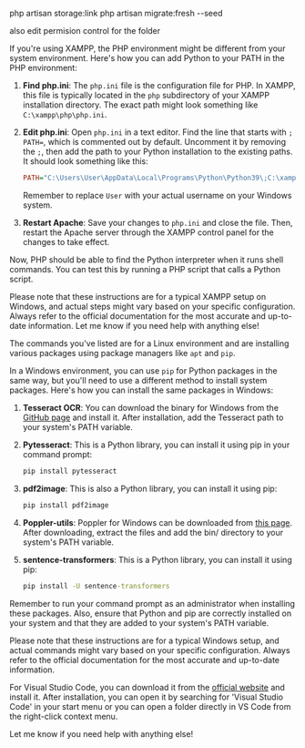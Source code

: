  php artisan storage:link
 php artisan migrate:fresh --seed

 also edit permision control for the folder 
 


 If you're using XAMPP, the PHP environment might be different from your system environment. Here's how you can add Python to your PATH in the PHP environment:

1. **Find php.ini**: The `php.ini` file is the configuration file for PHP. In XAMPP, this file is typically located in the `php` subdirectory of your XAMPP installation directory. The exact path might look something like `C:\xampp\php\php.ini`.

2. **Edit php.ini**: Open `php.ini` in a text editor. Find the line that starts with `; PATH=`, which is commented out by default. Uncomment it by removing the `;`, then add the path to your Python installation to the existing paths. It should look something like this:

    ```ini
    PATH="C:\Users\User\AppData\Local\Programs\Python\Python39\;C:\xampp\php;${PATH}"
    ```

    Remember to replace `User` with your actual username on your Windows system.

3. **Restart Apache**: Save your changes to `php.ini` and close the file. Then, restart the Apache server through the XAMPP control panel for the changes to take effect.

Now, PHP should be able to find the Python interpreter when it runs shell commands. You can test this by running a PHP script that calls a Python script.

Please note that these instructions are for a typical XAMPP setup on Windows, and actual steps might vary based on your specific configuration. Always refer to the official documentation for the most accurate and up-to-date information. Let me know if you need help with anything else!




The commands you've listed are for a Linux environment and are installing various packages using package managers like `apt` and `pip`. 

In a Windows environment, you can use `pip` for Python packages in the same way, but you'll need to use a different method to install system packages. Here's how you can install the same packages in Windows:

1. **Tesseract OCR**: You can download the binary for Windows from the [GitHub page](https://github.com/UB-Mannheim/tesseract/wiki) and install it. After installation, add the Tesseract path to your system's PATH variable.

2. **Pytesseract**: This is a Python library, you can install it using pip in your command prompt:
    ```cmd
    pip install pytesseract
    ```

3. **pdf2image**: This is also a Python library, you can install it using pip:
    ```cmd
    pip install pdf2image
    ```

4. **Poppler-utils**: Poppler for Windows can be downloaded from [this page](http://blog.alivate.com.au/poppler-windows/). After downloading, extract the files and add the bin/ directory to your system's PATH variable.

5. **sentence-transformers**: This is a Python library, you can install it using pip:
    ```cmd
    pip install -U sentence-transformers
    ```

Remember to run your command prompt as an administrator when installing these packages. Also, ensure that Python and pip are correctly installed on your system and that they are added to your system's PATH variable.

Please note that these instructions are for a typical Windows setup, and actual commands might vary based on your specific configuration. Always refer to the official documentation for the most accurate and up-to-date information. 

For Visual Studio Code, you can download it from the [official website](https://code.visualstudio.com/download) and install it. After installation, you can open it by searching for 'Visual Studio Code' in your start menu or you can open a folder directly in VS Code from the right-click context menu. 

Let me know if you need help with anything else!
